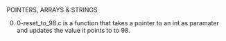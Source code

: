 POINTERS, ARRAYS & STRINGS

0. 0-reset_to_98.c is a function that takes a pointer to an int as paramater and updates the value it points to to 98.